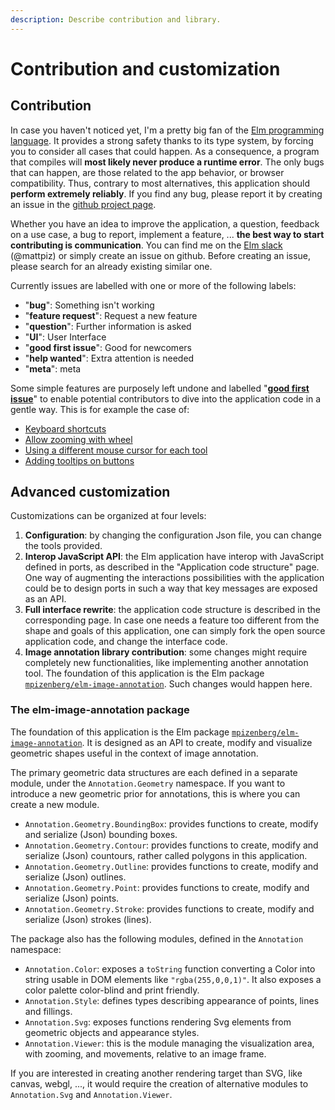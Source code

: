 ```yaml
---
description: Describe contribution and library.
---
```


# Contribution and customization

## Contribution

In case you haven't noticed yet, I'm a pretty big fan of the [Elm programming language](http://elm-lang.org/). It provides a strong safety thanks to its type system, by forcing you to consider all cases that could happen. As a consequence, a program that compiles will **most likely never produce a runtime error**. The only bugs that can happen, are those related to the app behavior, or browser compatibility. Thus, contrary to most alternatives, this application should **perform extremely reliably**. If you find any bug, please report it by creating an issue in the [github project page](https://github.com/mpizenberg/annotation-app/issues).

Whether you have an idea to improve the application, a question, feedback on a use case, a bug to report, implement a feature, ... **the best way to start contributing is communication**. You can find me on the [Elm slack](http://elmlang.herokuapp.com/) \(@mattpiz\) or simply create an issue on github. Before creating an issue, please search for an already existing similar one.

Currently issues are labelled with one or more of the following labels:

* "**bug**": Something isn't working
* "**feature request**": Request a new feature
* "**question**": Further information is asked
* "**UI**": User Interface
* "**good first issue**": Good for newcomers
* "**help wanted**": Extra attention is needed
* "**meta**": meta

Some simple features are purposely left undone and labelled "[**good first issue**](https://github.com/mpizenberg/annotation-app/issues?q=is%3Aissue+is%3Aopen+label%3A%22good+first+issue%22)" to enable potential contributors to dive into the application code in a gentle way. This is for example the case of:

* [Keyboard shortcuts](https://github.com/mpizenberg/annotation-app/issues/3)
* [Allow zooming with wheel](https://github.com/mpizenberg/annotation-app/issues/6)
* [Using a different mouse cursor for each tool](https://github.com/mpizenberg/annotation-app/issues/18)
* [Adding tooltips on buttons](https://github.com/mpizenberg/annotation-app/issues/21)

## Advanced customization

Customizations can be organized at four levels:

1. **Configuration**: by changing the configuration Json file, you can change the tools provided.
2. **Interop JavaScript API**: the Elm application have interop with JavaScript defined in ports, as described in the "Application code structure" page. One way of augmenting the interactions possibilities with the application could be to design ports in such a way that key messages are exposed as an API.
3. **Full interface rewrite**: the application code structure is described in the corresponding page. In case one needs a feature too different from the shape and goals of this application, one can simply fork the open source application code, and change the interface code.
4. **Image annotation library contribution**: some changes might require completely new functionalities, like implementing another annotation tool. The foundation of this application is the Elm package [`mpizenberg/elm-image-annotation`](https://github.com/mpizenberg/elm-image-annotation). Such changes would happen here.

### The elm-image-annotation package

The foundation of this application is the Elm package [`mpizenberg/elm-image-annotation`](https://github.com/mpizenberg/elm-image-annotation). It is designed as an API to create, modify and visualize geometric shapes useful in the context of image annotation.

The primary geometric data structures are each defined in a separate module, under the `Annotation.Geometry` namespace. If you want to introduce a new geometric prior for annotations, this is where you can create a new module.

* `Annotation.Geometry.BoundingBox`: provides functions to create, modify and serialize \(Json\) bounding boxes.
* `Annotation.Geometry.Contour`: provides functions to create, modify and serialize \(Json\) countours, rather called polygons in this application.
* `Annotation.Geometry.Outline`: provides functions to create, modify and serialize \(Json\) outlines.
* `Annotation.Geometry.Point`: provides functions to create, modify and serialize \(Json\) points.
* `Annotation.Geometry.Stroke`: provides functions to create, modify and serialize \(Json\) strokes \(lines\).

The package also has the following modules, defined in the `Annotation` namespace:

* `Annotation.Color`: exposes a `toString` function converting a Color into string usable in DOM elements like `"rgba(255,0,0,1)"`. It also exposes a color palette color-blind and print friendly.
* `Annotation.Style`: defines types describing appearance of points, lines and fillings.
* `Annotation.Svg`: exposes functions rendering Svg elements from geometric objects and appearance styles.
* `Annotation.Viewer`: this is the module managing the visualization area, with zooming, and movements, relative to an image frame.

If you are interested in creating another rendering target than SVG, like canvas, webgl, ..., it would require the creation of alternative modules to `Annotation.Svg` and `Annotation.Viewer`.

